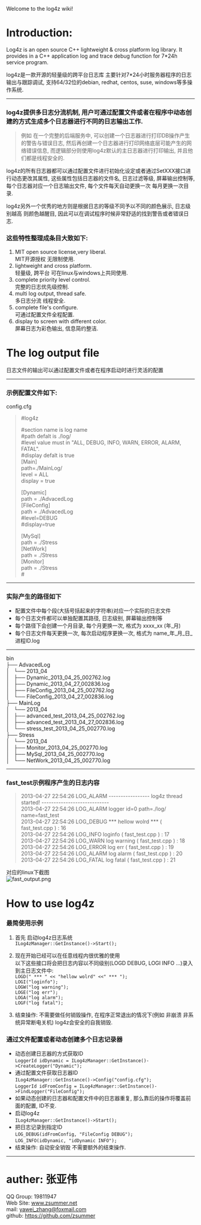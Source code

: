 Welcome to the log4z wiki!  
# Introduction:    

Log4z is an open source C++ lightweight & cross platform log library. It provides in a C++ application log and trace debug function for 7*24h service program.   

log4z是一款开源的轻量级的跨平台日志库 主要针对7*24小时服务器程序的日志输出与跟踪调试, 支持64/32位的debian, redhat, centos, suse, windows等多操作系统.  
***
### log4z提供多日志分流机制, 用户可通过配置文件或者在程序中动态创建的方式生成多个日志器进行不同的日志输出工作. 
> 例如 在一个完整的后端服务中, 可以创建一个日志器进行打印DB操作产生的警告与错误日志, 然后再创建一个日志器进行打印网络底层可能产生的网络错误信息, 而逻辑部分则使用log4z默认的主日志器进行打印输出, 并且他们都是线程安全的.  

log4z的所有日志器都可以通过配置文件进行初始化设定或者通过SetXXX接口进行动态更改其属性, 这些属性包括日志器的文件名, 日志过滤等级, 屏幕输出控制等, 每个日志器对应一个日志输出文件, 每个文件每天自动更换一次 每月更换一次目录.  

log4z另外一个优秀的地方则是根据日志的等级不同予以不同的颜色展示, 日志级别越高 则颜色越醒目, 因此可以在调试程序时候非常舒适的找到警告或者错误日志.  

### 这些特性整理成条目大致如下:
    
1. MIT open source license,very liberal.  
   MIT开源授权 无限制使用. 
2. lightweight and cross platform.  
   轻量级, 跨平台 可在linux与windows上共同使用. 
3. complete priority level control.  
   完整的日志优先级控制.
4. multi log output,  thread safe.  
   多日志分流 线程安全.  
5. complete file's configure.  
   可通过配置文件全程配置.  
6. display to screen with different color.  
   屏幕日志为彩色输出, 信息简约整洁.  
 
# The  log output file  
日志文件的输出可以通过配置文件或者在程序启动时进行灵活的配置  
***  
### 示例配置文件如下:  
config.cfg   
> \#log4z  
>   
> \#section name is log name  
> \#path defalt is ./log/  
> \#level value must in "ALL, DEBUG, INFO, WARN, ERROR, ALARM, FATAL".  
> \#display defalt is true  
> [Main]  
> path=./MainLog/  
> level = ALL  
> display = true  
> 
> [Dynamic]  
> path = ./AdvacedLog  
> [FileConfig]  
> path = ./AdvacedLog  
> \#level=DEBUG  
> \#display=true  
>   
> [MySql]  
> path = ./Stress  
> [NetWork]  
> path = ./Stress  
> [Monitor]  
> path = ./Stress  
> \#  

  
***  
### 实际产生的路径如下  
* 配置文件中每个段(大括号括起来的字符串)对应一个实际的日志文件  
* 每个日志文件都可以单独配置其路径, 日志级别, 屏幕输出控制等  
* 每个路径下会创建一个月目录, 每个月更换一次,  格式为 xxxx_xx (年_月)   
* 每个日志文件每天更换一次, 每次启动程序更换一次, 格式为 name_年_月_日_进程ID.log  
***
bin  
├── AdvacedLog  
│   └── 2013_04  
│       ├── Dynamic_2013_04_25_002762.log  
│       ├── Dynamic_2013_04_27_002836.log  
│       ├── FileConfig_2013_04_25_002762.log  
│       └── FileConfig_2013_04_27_002836.log  
├── MainLog  
│   └── 2013_04  
│       ├── advanced_test_2013_04_25_002762.log  
│       ├── advanced_test_2013_04_27_002836.log  
│       └── stress_test_2013_04_25_002770.log  
├── Stress  
│   └── 2013_04  
│       ├── Monitor_2013_04_25_002770.log  
│       ├── MySql_2013_04_25_002770.log  
│       └── NetWork_2013_04_25_002770.log  

***   
### fast_test示例程序产生的日志内容
> 2013-04-27 22:54:26 LOG_ALARM -----------------  log4z thread started!   ----------------------------  
> 2013-04-27 22:54:26 LOG_ALARM  logger id=0 path=./log/ name=fast_test  
> 2013-04-27 22:54:26 LOG_DEBUG  *** hellow wolrd ***  ( fast_test.cpp ) : 16  
> 2013-04-27 22:54:26 LOG_INFO loginfo ( fast_test.cpp ) : 17  
> 2013-04-27 22:54:26 LOG_WARN log warning ( fast_test.cpp ) : 18  
> 2013-04-27 22:54:26 LOG_ERROR log err ( fast_test.cpp ) : 19  
> 2013-04-27 22:54:26 LOG_ALARM log alarm ( fast_test.cpp ) : 20  
> 2013-04-27 22:54:26 LOG_FATAL log fatal ( fast_test.cpp ) : 21  
  
对应的linux下截图  
![fast_output.png](https://raw.github.com/zsummer/wiki-pic/master/log4z/fast_output.png)  
  
# How to use log4z  
### 最简使用示例  
1. 首先  启动log4z日志系统  
`ILog4zManager::GetInstance()->Start();`  
2. 现在开始已经可以在任意线程内很优雅的使用  
以下这些接口将会把日志内容以不同级别(LOGD DEBUG, LOGI INFO ...)录入到主日志文件中:  
`LOGD(" *** " << "hellow wolrd" <<" *** ");`  
`LOGI("loginfo");`  
`LOGW("log warning");`  
`LOGE("log err");`  
`LOGA("log alarm");`  
`LOGF("log fatal");`  
  
3. 结束操作:  不需要做任何销毁操作, 在程序正常退出的情况下(例如 非崩溃 非系统异常断电关机) log4z会安全的自我销毁.   
  
###  通过文件配置或者动态创建多个日志记录器  
* 动态创建日志器的方式获取ID  
`LoggerId idDynamic = ILog4zManager::GetInstance()->CreateLogger("Dynamic");`  
* 通过配置文件获取日志器ID  
`ILog4zManager::GetInstance()->Config("config.cfg");`  
`LoggerId idFromConfig = ILog4zManager::GetInstance()->FindLogger("FileConfig");`  
* 如果动态创建的日志器和配置文件中的日志器重复, 那么靠后的操作将覆盖前面的配置, ID不变.  
* 启动log4z  
`ILog4zManager::GetInstance()->Start();`  
* 把日志记录到指定ID  
`LOG_DEBUG(idFromConfig, "FileConfig DEBUG");`  
`LOG_INFO(idDynamic, "idDynamic INFO");`  
* 结束操作: 自动安全销毁 不需要额外的结束操作.  
  
  
  
***  
  
auther: 张亚伟  
=======  
QQ Group: 19811947  
Web Site: www.zsummer.net  
mail: yawei_zhang@foxmail.com  
github: https://github.com/zsummer  









